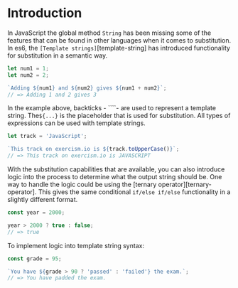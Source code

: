 # Introduction

In JavaScript the global method `String` has been missing some of the features that can be found in other languages when it comes to substitution. In es6, the `[Template strings]`[template-string] has introduced functionality for substitution in a semantic way.

```javascript
let num1 = 1;
let num2 = 2;

`Adding ${num1} and ${num2} gives ${num1 + num2}`;
// => Adding 1 and 2 gives 3
```

In the example above, backticks - ````- are used to represent a template string. The`${...}` is the placeholder that is used for substitution.
All types of expressions can be used with template strings.

```javascript
let track = 'JavaScript';

`This track on exercism.io is ${track.toUpperCase()}`;
// => This track on exercism.io is JAVASCRIPT
```

With the substitution capabilities that are available, you can also introduce logic into the process to determine what the output string should be. One way to handle the logic could be using the [ternary operator][ternary-operator]. This gives the same conditional `if/else if/else` functionality in a slightly different format.

```javascript
const year = 2000;

year > 2000 ? true : false;
// => true
```

To implement logic into template string syntax:

```javascript
const grade = 95;

`You have ${grade > 90 ? 'passed' : 'failed'} the exam.`;
// => You have padded the exam.
```
